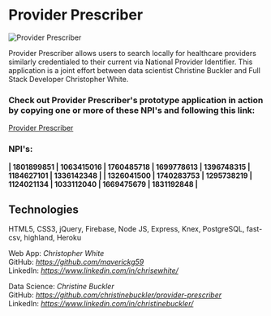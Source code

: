 # Provider Prescriber

![Provider Prescriber](https://github.com/maverickg59/buckler-pcd-client/blob/master/providerPrescriber.gif)

Provider Prescriber allows users to search locally for healthcare providers similarly credentialed to their current via National Provider Identifier. This application is a joint effort between data scientist Christine Buckler and Full Stack Developer Christopher White. 

### Check out Provider Prescriber's prototype application in action by copying one or more of these NPI's and following this link:

[Provider Prescriber](https://buckler-pcd.firebaseapp.com/)

### NPI's:
**| 1801899851 | 1063415016 | 1760485718 | 1699778613 | 1396748315 | 1184627101 | 1336142348 | 
  | 1326041500 | 1740283753 | 1295738219 | 1124021134 | 1033112040 | 1669475679 | 1831192848 |**

## Technologies
HTML5, CSS3, jQuery, Firebase, Node JS, Express, Knex, PostgreSQL, fast-csv, highland, Heroku


Web App: *Christopher White* <br>
GitHub: *https://github.com/maverickg59* <br>
LinkedIn: *https://www.linkedin.com/in/chrisewhite/* <br>



Data Science: *Christine Buckler* <br>
GitHub: *https://github.com/christinebuckler/provider-prescriber* <br>
LinkedIn: *https://www.linkedin.com/in/christinebuckler/* <br>
